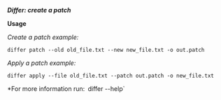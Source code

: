 ***Differ: create a patch***

**Usage**

*Create a patch example:*

`differ patch --old old_file.txt --new new_file.txt -o out.patch`

*Apply a patch example:*

`differ apply --file old_file.txt --patch out.patch -o new_file.txt`

*For more information run:`
`differ --help`
